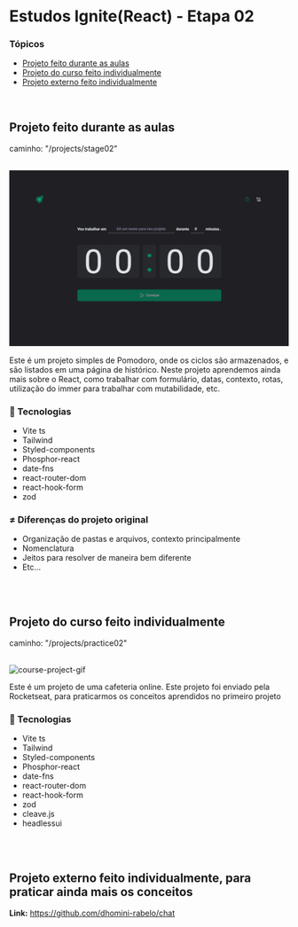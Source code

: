 <h1>Estudos Ignite(React) - Etapa 02</h1>

<h3>Tópicos</h3>

<ul>

<li><a href="#course">Projeto feito durante as aulas</a></li> 
<li><a href="#course-individual">Projeto do curso feito individualmente</a></li> 
<li><a href="#external-project">Projeto externo feito individualmente</a></li> 

</ul>

<br>

<h2 id="course">Projeto feito durante as aulas</h2>
<p>caminho: "/projects/stage02"</p>

<br>
<img src="./readme/pomo.gif" alt="course-project-gif" />

<p>
    Este é um projeto simples de Pomodoro, onde os ciclos são armazenados, e são listados em uma página de histórico. 
    Neste projeto aprendemos ainda mais sobre o React, como trabalhar com formulário, datas, contexto, rotas, utilização do immer para trabalhar 
    com mutabilidade, etc.
</p>

<h3>🚀 Tecnologias</h3>
<ul>
    <li>Vite ts</li>
    <li>Tailwind</li>
    <li>Styled-components</li>
    <li>Phosphor-react</li>
    <li>date-fns</li>
    <li>react-router-dom</li>
    <li>react-hook-form</li>
    <li>zod</li>
</ul>


<h3>≠ Diferenças do projeto original</h3>
<ul>
    <li>Organização de pastas e arquivos, contexto principalmente</li>
    <li>Nomenclatura</li>
    <li>Jeitos para resolver de maneira bem diferente</li>
    <li>Etc...</li>
</ul>

<br>
<br>
<h2 id="course-individual">Projeto do curso feito individualmente</h2>
<p>caminho: "/projects/practice02"</p>

<br>
<img src="./readme/coffee.gif" alt="course-project-gif" />

<p>
    Este é um projeto de uma cafeteria online. Este projeto foi enviado pela Rocketseat, para praticarmos os conceitos
    aprendidos no primeiro projeto
</p>

<h3>🚀 Tecnologias</h3>
<ul>
    <li>Vite ts</li>
    <li>Tailwind</li>
    <li>Styled-components</li>
    <li>Phosphor-react</li>
    <li>date-fns</li>
    <li>react-router-dom</li>
    <li>react-hook-form</li>
    <li>zod</li>
    <li>cleave.js</li>
    <li>headlessui</li>
</ul>

<br>
<br>
<h2 id="external-project">Projeto externo feito individualmente, para praticar ainda mais os conceitos</h2>
<p><strong>Link:</strong> <a href="https://github.com/dhomini-rabelo/chat">https://github.com/dhomini-rabelo/chat</a></p>